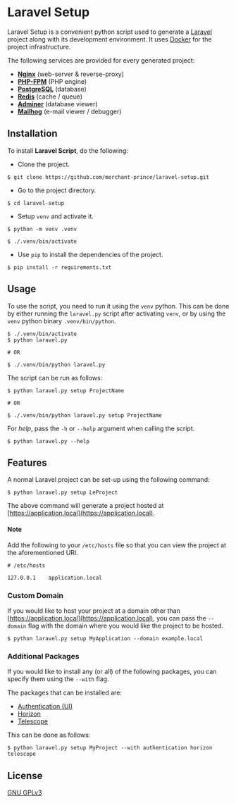 # Laravel Setup

Laravel Setup is a convenient python script used to generate a [Laravel](https://laravel.com) project along with its
development environment. It uses [Docker](https://www.docker.com) for the project infrastructure.

The following services are provided for every generated project:

* **[Nginx](https://www.nginx.com)** (web-server & reverse-proxy)
* **[PHP-FPM](https://www.php.net/manual/en/install.fpm.php)** (PHP engine)
* **[PostgreSQL](https://www.postgresql.org)** (database)
* **[Redis](https://redis.io)** (cache / queue)
* **[Adminer](https://www.adminer.org)** (database viewer)
* **[Mailhog](https://github.com/mailhog/MailHog)** (e-mail viewer / debugger)


## Installation

To install **Laravel Script**, do the following:

* Clone the project.

```shell script
$ git clone https://github.com/merchant-prince/laravel-setup.git
```

* Go to the project directory.

```shell script
$ cd laravel-setup
```

* Setup ```venv``` and activate it.

```shell script
$ python -m venv .venv

$ ./.venv/bin/activate
```

* Use ```pip``` to install the dependencies of the project.

```shell script
$ pip install -r requirements.txt
```


## Usage

To use the script, you need to run it using the ```venv``` python. This can be done by either running the
```laravel.py``` script after activating ```venv```, or by using the ```venv``` python binary ```.venv/bin/python```.

```shell script
$ ./.venv/bin/activate
$ python laravel.py

# OR

$ ./.venv/bin/python laravel.py
```

The script can be run as follows:

```shell script
$ python laravel.py setup ProjectName

# OR

$ ./.venv/bin/python laravel.py setup ProjectName
```

For *help*, pass the ```-h``` or ```--help``` argument when calling the script.

```shell script
$ python laravel.py --help
```


## Features

A normal Laravel project can be set-up using the following command:

```shell script
$ python laravel.py setup LeProject
```

The above command will generate a project hosted at [https://application.local](https://application.local).


#### Note
Add the following to your ```/etc/hosts``` file so that you can view the project at the aforementioned URI.

```shell script
# /etc/hosts

127.0.0.1    application.local
```


### Custom Domain

If you would like to host your project at a domain other than [https://application.local](https://application.local),
you can pass the ```--domain``` flag with the domain where you would like the project to be hosted.

```shell script
$ python laravel.py setup MyApplication --domain example.local
```


### Additional Packages

If you would like to install any (or all) of the following packages, you can specify them using the ```--with``` flag.

The packages that can be installed are:

* [Authentication (UI)](https://laravel.com/docs/7.x/frontend)
* [Horizon](https://laravel.com/docs/7.x/horizon)
* [Telescope](https://laravel.com/docs/7.x/telescope)

This can be done as follows:

```shell script
$ python laravel.py setup MyProject --with authentication horizon telescope
```


## License

[GNU GPLv3](https://choosealicense.com/licenses/gpl-3.0)